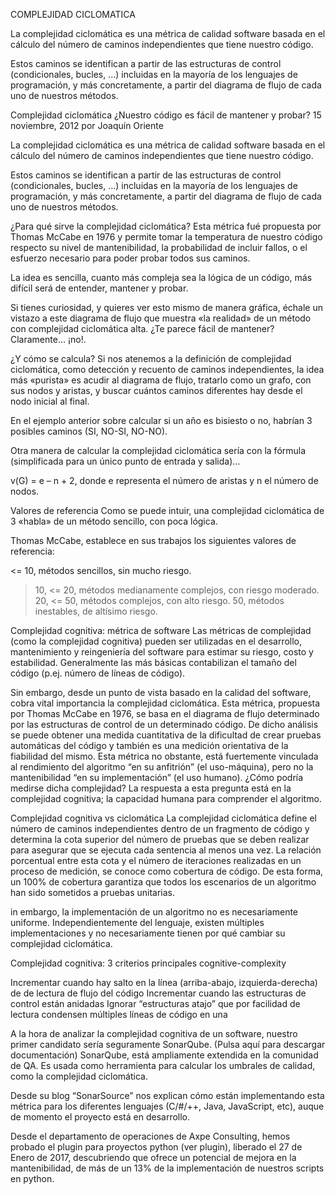 
COMPLEJIDAD CICLOMATICA

La complejidad ciclomática es una métrica de calidad software basada en el cálculo del número de caminos independientes que tiene nuestro código.

Estos caminos se identifican a partir de las estructuras de control (condicionales, bucles, …) incluidas en la mayoría de los lenguajes de programación, y más concretamente, a partir del diagrama de flujo de cada uno de nuestros métodos.

Complejidad ciclomática ¿Nuestro código es fácil de mantener y probar?
15 noviembre, 2012 por Joaquín Oriente

La complejidad ciclomática es una métrica de calidad software basada en el cálculo del número de caminos independientes que tiene nuestro código.

Estos caminos se identifican a partir de las estructuras de control (condicionales, bucles, …) incluidas en la mayoría de los lenguajes de programación, y más concretamente, a partir del diagrama de flujo de cada uno de nuestros métodos.

¿Para qué sirve la complejidad ciclomática?
Esta métrica fué propuesta por Thomas McCabe en 1976 y permite tomar la temperatura de nuestro código respecto su nivel de mantenibilidad, la probabilidad de incluir fallos, o el esfuerzo necesario para poder probar todos sus caminos.

La idea es sencilla, cuanto más compleja sea la lógica de un código, más difícil será de entender, mantener y probar.

Si tienes curiosidad, y quieres ver esto mismo de manera gráfica, échale un vistazo a este diagrama de flujo que muestra «la realidad» de un método con complejidad ciclomática alta. ¿Te parece fácil de mantener? Claramente… ¡no!.

¿Y cómo se calcula?
Si nos atenemos a la definición de complejidad ciclomática, como detección y recuento de caminos independientes, la idea más «purista» es acudir al diagrama de flujo, tratarlo como un grafo, con sus nodos y aristas, y buscar cuántos caminos diferentes hay desde el nodo inicial al final.

En el ejemplo anterior sobre calcular si un año es bisiesto o no, habrían 3 posibles caminos (SI, NO-SI, NO-NO).

Otra manera de calcular la complejidad ciclomática sería con la fórmula (simplificada para un único punto de entrada  y salida)…

v(G) = e – n + 2, donde e representa el número de aristas y n el número de nodos.

Valores de referencia
Como se puede intuir, una complejidad ciclomática de 3 «habla» de un método sencillo, con poca lógica.

Thomas McCabe, establece en sus trabajos los siguientes valores de referencia:

<= 10, métodos sencillos, sin mucho riesgo.
> 10, <= 20, métodos medianamente complejos, con riesgo moderado.
> 20, <= 50, métodos complejos, con alto riesgo.
> 50, métodos inestables, de altísimo riesgo.


Complejidad cognitiva: métrica de software
Las métricas de complejidad (como la complejidad cognitiva) pueden ser utilizadas en el desarrollo, mantenimiento y reingeniería del software para estimar su riesgo, costo y estabilidad. Generalmente las más básicas contabilizan el tamaño del código (p.ej. número de líneas de código).

Sin embargo, desde un punto de vista basado en la calidad del software, cobra vital importancia la complejidad ciclomática. Esta métrica, propuesta por Thomas McCabe en 1976, se basa en el diagrama de flujo determinado por las estructuras de control de un determinado código. De dicho análisis se puede obtener una medida cuantitativa de la dificultad de crear pruebas automáticas del código y también es una medición orientativa de la fiabilidad del mismo. Esta métrica no obstante, está fuertemente vinculada al rendimiento del algoritmo “en su anfitrión” (el uso-máquina), pero no la mantenibilidad “en su implementación” (el uso humano). ¿Cómo podría medirse dicha complejidad? La respuesta a esta pregunta está en la complejidad cognitiva; la capacidad humana para comprender el algoritmo.

Complejidad cognitiva vs ciclomática
La complejidad ciclomática define el número de caminos independientes dentro de un fragmento de código y determina la cota superior del número de pruebas que se deben realizar para asegurar que se ejecuta cada sentencia al menos una vez. La relación porcentual entre esta cota y el número de iteraciones realizadas en un proceso de medición, se conoce como cobertura de código. De esta forma, un 100% de cobertura garantiza que todos los escenarios de un algoritmo han sido sometidos a pruebas unitarias.

in embargo, la implementación de un algoritmo no es necesariamente uniforme. Independientemente del lenguaje, existen múltiples implementaciones y no necesariamente tienen por qué cambiar su complejidad ciclomática.

Complejidad cognitiva: 3 criterios principales
cognitive-complexity

Incrementar cuando hay salto en la línea (arriba-abajo, izquierda-derecha) de de lectura de flujo del código
Incrementar cuando las estructuras de control están anidadas
Ignorar “estructuras atajo” que por facilidad de lectura condensen múltiples líneas de código en una

A la hora de analizar la complejidad cognitiva de un software, nuestro primer candidato sería seguramente SonarQube. (Pulsa aquí para descargar documentación) SonarQube, está ampliamente extendida en la comunidad de QA. Es usada como herramienta para calcular los umbrales de calidad, como la complejidad ciclomática.

Desde su blog “SonarSource” nos explican cómo están implementando esta métrica para los diferentes lenguajes (C/#/++, Java, JavaScript, etc), auque de momento el proyecto está en desarrollo.

Desde el departamento de operaciones de Axpe Consulting, hemos probado el plugin para proyectos python (ver plugin), liberado el 27 de Enero de 2017, descubriendo que ofrece un potencial de mejora en la mantenibilidad, de más de un 13% de la implementación de nuestros scripts en python.